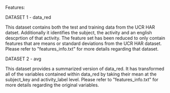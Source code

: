 Features:

DATASET 1 - data_red

This dataset contains both the test and training data from the UCR HAR datset. Additionally it identifies the subject, the activity and an english descprtion of that activity. The feature set has been reduced to only contain features that are means or standard deviations from the UCR HAR dataset. Please refer to "features_info.txt" for more details regarding that dataset.

DATASET 2 - avg

This dataset provides a summarized version of data_red. It has transformed all of the variables contained within data_red by taking their mean at the subject_key and activity_label level. Please refer to "features_info.txt" for more details regarding the original variables.   
